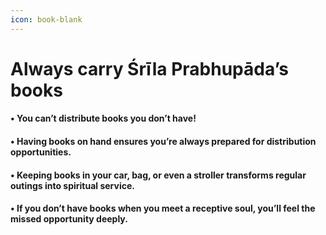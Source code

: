 ```yaml
---
icon: book-blank
---
```


# Always carry Śrīla Prabhupāda’s books

#### • You can’t distribute books you don’t have!

#### • Having books on hand ensures you’re always prepared for distribution opportunities.

#### • Keeping books in your car, bag, or even a stroller transforms regular outings into spiritual service.

#### • If you don’t have books when you meet a receptive soul, you’ll feel the missed opportunity deeply.
